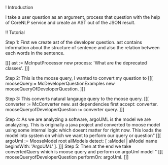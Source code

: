 ! Introduction

I take a user question as an argument, process that question with the help of CoreNLP service and create an AST out of the JSON result.

!! Tutorial

Step 1: First we create ast of the developer question. ast contains information about the structure of sentence and also the relation between each words in the sentence.

[[[
	ast := McInputProcessor new process: 'What are the deprecated classes'.
]]]

Step 2: This is the moose query, I wanted to convert my question to
[[[
	mooseQuery:= McDeveloperQuestionExamples new 	mooseQueryOfDeveloperQuestion.
]]]

Step 3: This converts natural langauge query to the moose query.
[[[
	converter := McConverter new.
	ast dependencies first accept: converter.
	mooseQueryofDeveloperQuestion := converter query.
]]]

Step 4: As we are analyzing a software, argoUML is the model we are analayzing. This is originally a java project and 
converted to moose model using some internal logic which doesnt matter for right now.
This loads the model into system on which we want to perform our query or question"
[[[
	argoUml := MooseModel root allModels detect: [ :aModel | aModel name beginsWith: 'ArgoUML' ].
]]]
Step 5: Then at the end we take convertedQuery which is moose query and perform on argoUml model "
[[[
			mooseQueryofDeveloperQuestion performOn: argoUml.
]]]